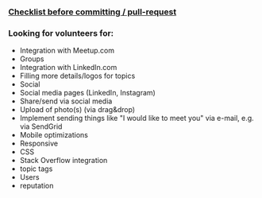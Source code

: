 
### [Checklist before committing / pull-request](.github/pull_request_template.md) 

### Looking for volunteers for:

- Integration with Meetup.com
- Groups
- Integration with LinkedIn.com
- Filling more details/logos for topics
- Social
- Social media pages (LinkedIn, Instagram)
- Share/send via social media
- Upload of photo(s) (via drag&drop)
- Implement sending things like "I would like to meet you" via e-mail, e.g. via SendGrid
- Mobile optimizations
- Responsive
- CSS
- Stack Overflow integration
- topic tags
- Users
- reputation
